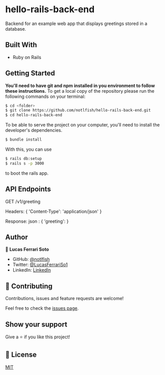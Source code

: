 # hello-rails-back-end

Backend for an example web app that displays greetings stored in a database.

## Built With

- Ruby on Rails

## Getting Started
**You'll need to have git and npm installed in you environment to follow these instructions.**
To get a local copy of the repository please run the following commands on your terminal:

```bash
$ cd <folder>
$ git clone https://github.com/notlfish/hello-rails-back-end.git
$ cd hello-rails-back-end
```

To be able to serve the project on your computer, you'll need to install the developer's dependencies.
```bash
$ bundle install
```

With this, you can use
```bash
$ rails db:setup
$ rails s -p 3000
```
to boot the rails app.

## API Endpoints
GET /v1/greeting

Headers: {
    'Content-Type': 'application/json'
}

Response: json : {
    'greeting': <randomly chosen greeting from database>
}

## Author

👤 **Lucas Ferrari Soto**

- GitHub: [@notlfish](https://github.com/notlfish)
- Twitter: [@LucasFerrariSo1](https://twitter.com/LucasFerrariSo1)
- LinkedIn: [LinkedIn](https://www.linkedin.com/in/lucas-mauricio-ferrari-soto-472a3515a/)

## 🤝 Contributing

Contributions, issues and feature requests are welcome!

Feel free to check the [issues page](https://github.com/JAAR91/Awesome-books/issues).

## Show your support

Give a ⭐️ if you like this project!

## 📝 License

[MIT](/LICENSE)
